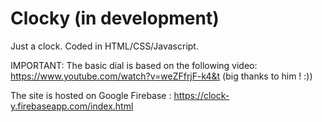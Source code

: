 # Clocky (in development)
Just a clock.
Coded in HTML/CSS/Javascript.

IMPORTANT: The basic dial is based on the following video: https://www.youtube.com/watch?v=weZFfrjF-k4&t (big thanks to him ! :))

The site is hosted on Google Firebase : https://clock-y.firebaseapp.com/index.html
